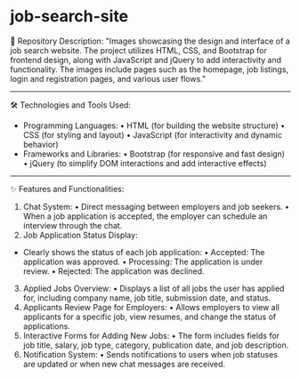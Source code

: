 # job-search-site
📂 Repository Description:
"Images showcasing the design and interface of a job search website. The project utilizes HTML, CSS, and Bootstrap for frontend design, along with JavaScript and jQuery to add interactivity and functionality. The images include pages such as the homepage, job listings, login and registration pages, and various user flows."
________________________________________
🛠️ Technologies and Tools Used:
*	Programming Languages:
•		HTML (for building the website structure)
•		CSS (for styling and layout)
•		JavaScript (for interactivity and dynamic behavior)
* Frameworks and Libraries:
•		Bootstrap (for responsive and fast design)
•		jQuery (to simplify DOM interactions and add interactive effects)
________________________________________
✨ Features and Functionalities:
1.	Chat System:
•	  Direct messaging between employers and job seekers.
•	  When a job application is accepted, the employer can schedule an interview through the chat.
2.	Job Application Status Display:
* Clearly shows the status of each job application: 
•		Accepted: The application was approved.
•		Processing: The application is under review.
•		Rejected: The application was declined.
3.	Applied Jobs Overview:
•	  Displays a list of all jobs the user has applied for, including company name, job title, submission date, and status.
4.	Applicants Review Page for Employers:
•		Allows employers to view all applicants for a specific job, view resumes, and change the status of applications.
5.	Interactive Forms for Adding New Jobs:
•		The form includes fields for job title, salary, job type, category, publication date, and job description.
6.	Notification System:
•	  Sends notifications to users when job statuses are updated or when new chat messages are received.

